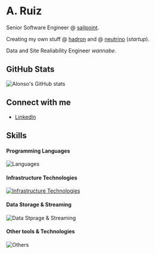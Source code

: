 # A. Ruiz

Senior Software Engineer @ [sailpoint](https://github.com/sailpoint).

Creating my own stuff @ [hadron](https://github.com/hadroncorp) and @ [neutrino](https://github.com/neutrinocorp) (_startup_).

Data and Site Realiability Engineer _wannabe_.

## GitHub Stats
![Alonso's GitHub stats](https://github-readme-stats.vercel.app/api?username=aruizeac&show_icons=true&theme=cobalt)

## Connect with me
- [LinkedIn](www.linkedin.com/in/aruizeac)

## Skills

#### Programming Languages
![Languages](https://skillicons.dev/icons?i=go,java,cpp,js,cs,python)

#### Infrastructure Technologies
[![Infrastructure Technologies](https://skillicons.dev/icons?i=aws,gcp,docker,kubernetes,terraform,jenkins&perline=4)](https://skillicons.dev)

#### Data Storage & Streaming
![Data Stprage & Streaming](https://skillicons.dev/icons?i=postgres,redis,mongodb,kafka,dynamodb,cassandra&perline=4)

#### Other tools & Technologies
![Others](https://skillicons.dev/icons?i=git,githubactions,linux,prometheus)
